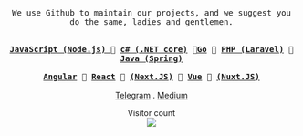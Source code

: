 <p align="center">
<samp> We use Github to maintain our projects, and we suggest you do the same, ladies and gentlemen.<br/><br/><br/>
     <strong> <a href="https://javascripts.uz">JavaScript (Node.js) </a></strong> 🔹 <strong><a href="https://[javascripts.uz](https://learn.microsoft.com/en-us/dotnet/csharp/)">c# (.NET core)</a></strong> 🔹<strong><a 
          href="https://go.dev">Go</a></strong> 🔹 <strong><a href="https://php.net"> PHP (Laravel)</a></strong> 🔹 <strong><a href="https://java.com">Java (Spring)</a></strong>
    <br/> </br>
    <strong> <a href="https://angular.io">Angular</a></strong> 🔸 <strong> <a href="https://react.dev">React</a></strong> 🔸 <strong><a href="https://nextjs.org">(Next.JS)</a></strong>  🔸 <strong><a 
     href="https://vuejs.org">Vue</a></strong> 🔸 <strong><a href="https://nuxt.com">(Nuxt.JS)</a></strong>  
    <br/> 
    <br/>

    



</samp>
 <a href="https://t.me/mukhriddinweb">Telegram</a> . <a href="https://medium.com/@mukhriddinweb">Medium</a> 
 </p>

<p align="center"> 
  Visitor count<br>
  <img src="https://profile-counter.glitch.me/mukhriddin-dev/count.svg" />
</p>
